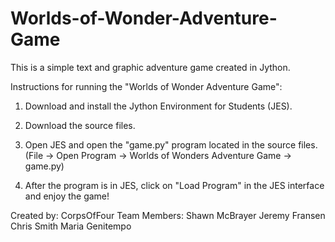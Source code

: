 # Worlds-of-Wonder-Adventure-Game
This is a simple text and graphic adventure game created in Jython.

Instructions for running the "Worlds of Wonder Adventure Game":

1) Download and install the Jython Environment for Students (JES).

2) Download the source files.

3) Open JES and open the "game.py" program located in the source files. (File -> Open Program -> Worlds of Wonders Adventure Game -> game.py)

4) After the program is in JES, click on "Load Program" in the JES interface and enjoy the game!


Created by:
  CorpsOfFour
    Team Members:
      Shawn McBrayer
      Jeremy Fransen
      Chris Smith
      Maria Genitempo
